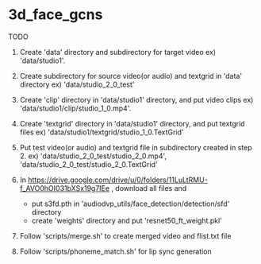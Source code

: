 # 3d_face_gcns

TODO
1. Create 'data' directory and subdirectory for target video ex)  'data/studio1'.
2. Create subdirectory for source video(or audio) and textgrid in 'data' directory ex) 'data/studio_2_0_test'
3. Create 'clip' directory in 'data/studio1' directory, and put video clips ex) 'data/studio1/clip/studio_1_0.mp4'.
4. Create 'textgrid' directory in 'data/studio1' directory, and put textgrid files ex) 'data/studio1/textgrid/studio_1_0.TextGrid'
5. Put test video(or audio) and textgrid file in subdirectory created in step 2. ex) 'data/studio_2_0_test/studio_2_0.mp4', 'data/studio_2_0_test/studio_2_0.TextGrid'

6. In https://drive.google.com/drive/u/0/folders/11LuLtRMU-f_AVO0hOI031bXSx19g7IEe , download all files and
    - put s3fd.pth in 'audiodvp_utils/face_detection/detection/sfd' directory
    - create 'weights' directory and put 'resnet50_ft_weight.pkl'
 
7. Follow 'scripts/merge.sh' to create merged video and flist.txt file
8. Follow 'scripts/phoneme_match.sh' for lip sync generation
